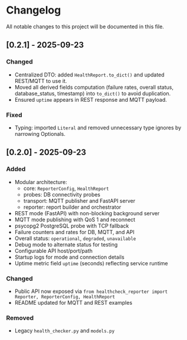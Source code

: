 # Changelog

All notable changes to this project will be documented in this file.

## [0.2.1] - 2025-09-23
### Changed
- Centralized DTO: added `HealthReport.to_dict()` and updated REST/MQTT to use it.
- Moved all derived fields computation (failure rates, overall status, database_status, timestamp) into `to_dict()` to avoid duplication.
- Ensured `uptime` appears in REST response and MQTT payload.

### Fixed
- Typing: imported `Literal` and removed unnecessary type ignores by narrowing Optionals.

## [0.2.0] - 2025-09-23
### Added
- Modular architecture:
  - core: `ReporterConfig`, `HealthReport`
  - probes: DB connectivity probes
  - transport: MQTT publisher and FastAPI server
  - reporter: report builder and orchestrator
- REST mode (FastAPI) with non-blocking background server
- MQTT mode publishing with QoS 1 and reconnect
- psycopg2 PostgreSQL probe with TCP fallback
- Failure counters and rates for DB, MQTT, and API
- Overall status: `operational`, `degraded`, `unavailable`
- Debug mode to alternate status for testing
- Configurable API host/port/path
- Startup logs for mode and connection details
- Uptime metric field `uptime` (seconds) reflecting service runtime

### Changed
- Public API now exposed via `from healthcheck_reporter import Reporter, ReporterConfig, HealthReport`
- README updated for MQTT and REST examples

### Removed
- Legacy `health_checker.py` and `models.py`
